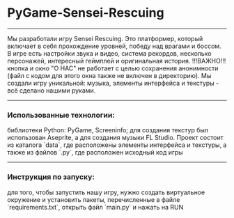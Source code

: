 # PyGame-Sensei-Rescuing

---

Мы разработали игру Sensei Rescuing. Это платформер, который включает в себя
прохождение уровней, победу над врагами и боссом. В игре есть настройки звука и видео, система рекордов, несколько 
персонажей, интересный геймплей и оригинальная история. !!!ВАЖНО!!! кнопка и окно "О НАС" не работает с целью сохранения анонимности (файл с кодом для этого окна
также не включен в директорию). Мы создали игру уникальной: музыка, элементы интерфейса и текстуры - всё сделано нашими руками.

---

<h3>Использованные технологии:</h3> библиотеки Python: PyGame, Screeninfo; для создания текстур был использован Aseprite,
а для создания музыки FL Studio. Проект состоит из каталога `data`, где расположены элементы интерфейса и текстуры, а также из файлов `.py`, где расположен исходный код игры

---

<h3>Инструкция по запуску:</h3> для того, чтобы запустить нашу игру, нужно создать виртуальное окружение и установить пакеты, перечисленные в файле `requirements.txt`, открыть файл `main.py` и нажать на RUN